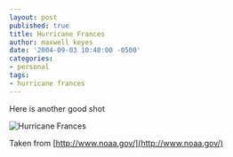 ```yaml
---
layout: post
published: true
title: Hurricane Frances
author: maxwell keyes
date: '2004-09-03 10:40:00 -0500'
categories:
- personal
tags:
- hurricane frances
---
```


Here is another good shot

![Hurricane Frances](./hurricane-frances-florida.jpg "Hurricane Frances")

Taken from [http://www.noaa.gov/](http://www.noaa.gov/)
